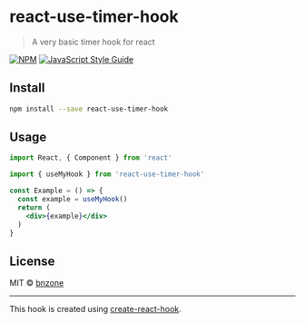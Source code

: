 # react-use-timer-hook

> A very basic timer hook for react

[![NPM](https://img.shields.io/npm/v/react-use-timer-hook.svg)](https://www.npmjs.com/package/react-use-timer-hook) [![JavaScript Style Guide](https://img.shields.io/badge/code_style-standard-brightgreen.svg)](https://standardjs.com)

## Install

```bash
npm install --save react-use-timer-hook
```

## Usage

```jsx
import React, { Component } from 'react'

import { useMyHook } from 'react-use-timer-hook'

const Example = () => {
  const example = useMyHook()
  return (
    <div>{example}</div>
  )
}
```

## License

MIT © [bnzone](https://github.com/bnzone)

---

This hook is created using [create-react-hook](https://github.com/hermanya/create-react-hook).
